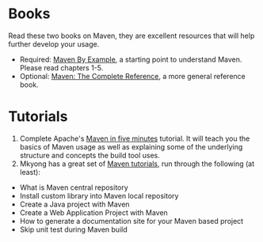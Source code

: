 # Books
Read these two books on Maven, they are excellent resources that will help further develop your usage.
* Required: [Maven By Example](http://books.sonatype.com/mvnex-book/reference/public-book.html), a starting point to understand Maven. Please read chapters 1-5.
* Optional: [Maven: The Complete Reference](http://books.sonatype.com/mvnref-book/reference/public-book.html), a more general reference book.

# Tutorials
1. Complete Apache's [Maven in five minutes](https://maven.apache.org/guides/getting-started/maven-in-five-minutes.html) tutorial. It will teach you the basics of Maven usage as well as explaining some of the underlying structure and concepts the build tool uses.
2. Mkyong has a great set of [Maven tutorials](http://www.mkyong.com/tutorials/maven-tutorials/), run through the following (at least):
  * What is Maven central repository
  * Install custom library into Maven local repository
  * Create a Java project with Maven
  * Create a Web Application Project with Maven
  * How to generate a documentation site for your Maven based project
  * Skip unit test during Maven build

